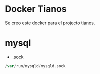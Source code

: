 Docker Tianos
==========

Se creo este docker para el projecto tianos.


mysql
==============
* .sock

```php
/var/run/mysqld/mysqld.sock
```


